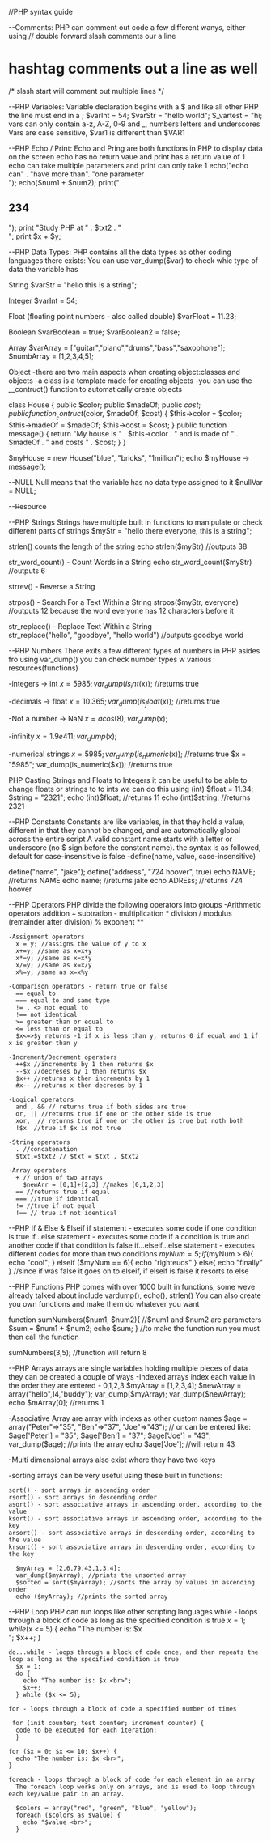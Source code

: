 //PHP syntax guide

--Comments:
PHP can comment out code a few different wanys, either using 
// double forward slash comments our a line
# hashtag comments out a line as well
/*
slash start will comment out multiple lines
*/

--PHP Variables:
Variable declaration begins with a $ and like all other PHP the 
line must end in a ;
  $varInt = 54;
  $varStr = "hello world";
  $_vartest = "hi;
vars can only contain a-z, A-Z, 0-9 and _, numbers letters and underscores
Vars are case sensitive, $var1 is different than $VAR1

--PHP Echo / Print:
Echo and Pring are both functions in PHP to display data on the screen
echo has no return vaue and print has a return value of 1
echo can take multiple parameters and print can only take 1
  echo("echo can" . "have more than". "one parameter<br>");
  echo($num1 + $num2);
  print("<h2>234</h2>");
  print "Study PHP at " . $txt2 . "<br>";
  print $x + $y;


--PHP Data Types:
PHP contains all the data types as other coding languages
 there exists:
 You can use var_dump($var) to check whic type of data the variable has
   
   String
    $varStr = "hello this is a string";
    
   Integer
    $varInt = 54;
    
   Float (floating point numbers - also called double)
    $varFloat = 11.23;
    
   Boolean
    $varBoolean = true;
    $varBoolean2 = false;
    
   Array
    $varArray = ["guitar","piano","drums","bass","saxophone"];
    $numbArray = [1,2,3,4,5];
    
   Object
   -there are two main aspects when creating object:classes and objects
   -a class is a template made for creating objects
   -you can use the __contruct() function to automatically create objects
   
  class House {
    public $color;
    public $madeOf;
    public $cost;
    public function __contruct($color, $madeOf, $cost) {
      $this->color = $color;
      $this->madeOf = $madeOf;
      $this->cost = $cost;
    }
    public function message() {
      return "My house is " . $this->color . " and is made of " . 
      $madeOf . " and costs " . $cost;
    }
 }
  
$myHouse = new House("blue", "bricks", "1million");
echo $myHouse -> message();

--NULL
   Null means that the variable has no data type assigned to it
   $nullVar = NULL;
   
--Resource
    
--PHP Strings
Strings have multiple built in functions to manipulate or check different 
parts of strings
$myStr = "hello there everyone, this is a string";

strlen() counts the length of the string
echo strlen($myStr) //outputs 38

str_word_count() - Count Words in a String
echo str_word_count($myStr) //outputs 6

strrev() - Reverse a String

strpos() - Search For a Text Within a String
strpos($myStr, everyone) //outputs 12 because the word everyone has 12 characters before it

str_replace() - Replace Text Within a String  
str_replace("hello", "goodbye", "hello world") //outputs goodbye world


--PHP Numbers
There exits a few different types of numbers in PHP
asides fro using var_dump() you can check number types w various resources(functions)

-integers -> int
  $x = 5985;
  var_dump(is_int($x));  //returns true
  
-decimals -> float
  $x = 10.365;
  var_dump(is_float($x)); //returns true
  
-Not a number -> NaN
  $x = acos(8);
  var_dump($x);

-infinity
  $x = 1.9e411;
  var_dump($x);
  
-numerical strings
  $x = 5985;
  var_dump(is_numeric($x)); //returns true
  $x = "5985";
  var_dump(is_numeric($x)); //returns true
  
PHP Casting Strings and Floats to Integers
  it can be useful to be able to change floats or strings to to ints
  we can do this using (int)
  $float = 11.34;
  $string = "2321";
  echo (int)$float; //returns 11
  echo (int)$string; //returns 2321


--PHP Constants
Constants are like variables, in that they hold a value, different
in that they cannot be changed, and are automatically global across the entire script
A valid constant name starts with a letter or underscore (no $ sign before the constant name).
the syntax is as followed, default for case-insensitive is false
   -define(name, value, case-insensitive)
   
   define("name", "jake");
   define("address", "724 hoover", true)
   echo NAME;  //returns NAME
   echo name;  //returns jake
   echo ADREss; //returns 724 hoover
  
  
--PHP Operators
  PHP divide the following operators into groups 
    -Arithmetic operators
      addition +
      subtration -
      multiplication *
      division /
      modulus (remainder after division) %
      exponent **
      
    -Assignment operators
      x = y; //assigns the value of y to x
      x+=y; //same as x=x+y
      x*=y; //same as x=x*y
      x/=y; //same as x=x/y
      x%=y; /same as x=x%y
      
    -Comparison operators - return true or false
      == equal to 
      === equal to and same type
      != , <> not equal to
      !== not identical
      >= greater than or equal to
      <= less than or equal to
      $x<=>$y returns -1 if x is less than y, returns 0 if equal and 1 if x is greater than y
      
    -Increment/Decrement operators
      ++$x //increments by 1 then returns $x
      --$x //decreses by 1 then returns $x
      $x++ //returns x then increments by 1
      #x-- //returns x then decreses by 1
      
    -Logical operators
      and , && // returns true if both sides are true
      or, || //returns true if one or the other side is true
      xor,  // returns true if one or the other is true but noth both
      !$x  //true if $x is not true
      
    -String operators
      . //concatenation
      $txt.=$txt2 // $txt = $txt . $txt2
      
    -Array operators
      + // union of two arrays 
        $newArr = [0,1]+[2,3] //makes [0,1,2,3]
      == //returns true if equal
      === //true if identical
      != //true if not equal
      !== // true if not identical      

--PHP If & Else & Elseif
  if statement - executes some code if one condition is true
  if...else statement - executes some code if a condition is true and another code if that condition is false
  if...elseif...else statement - executes different codes for more than two conditions
    $myNum = 5;
    if ($myNum > 6){
      echo "cool";
    }
    elseif ($myNum == 6){
     echo "righteuos"
    }
    else{
      echo "finally"
    }
    //since if was false it goes on to elseif, if elseif is false it resorts to else
    

--PHP Functions
  PHP comes with over 1000 built in functions, some weve already talked 
  about include vardump(), echo(), strlen()
  You can also create you own functions and make them do whatever you want
  
  function sumNumbers($num1, $num2){  //$num1 and $num2 are parameters
  $sum = $num1 + $num2;
  echo $sum;
  }
    //to make the function run you must then call the function
    
  sumNumbers(3,5); //function will return 8
  
  
--PHP Arrays
  arrays are single variables holding multiple pieces of data
  they can be created a couple of ways
 -Indexed arrays index each value in the order they are entered - 0,1,2,3
  $myArray = [1,2,3,4];
  $newArray = array("hello",14,"buddy");
  var_dump($myArray);
  var_dump($newArray);
  echo $mArray[0]; //returns 1
  
 -Associative Array are array with indexs as other custom names
  $age = array("Peter"=>"35", "Ben"=>"37", "Joe"=>"43");
  // or can be entered like:
  $age['Peter'] = "35";
  $age['Ben'] = "37";
  $age['Joe'] = "43"; 
  var_dump($age); //prints the array
  echo $age['Joe']; //will return 43
  
  -Multi dimensional arrays also exist where they have two keys
  
  -sorting arrays can be very useful using these built in functions:
  
    sort() - sort arrays in ascending order
    rsort() - sort arrays in descending order
    asort() - sort associative arrays in ascending order, according to the value
    ksort() - sort associative arrays in ascending order, according to the key
    arsort() - sort associative arrays in descending order, according to the value
    krsort() - sort associative arrays in descending order, according to the key

      $myArray = [2,6,79,43,1,3,4];
      var_dump($myArray); //prints the unsorted array
      $sorted = sort($myArray); //sorts the array by values in ascending order
      echo ($myArray); //prints the sorted array

  
--PHP Loop
PHP can run loops like other scripting languages
    while - loops through a block of code as long as the specified condition is true
      $x = 1;
      while($x <= 5) {
        echo "The number is: $x <br>";
        $x++;
      } 
      
    do...while - loops through a block of code once, and then repeats the loop as long as the specified condition is true
      $x = 1;
      do {
        echo "The number is: $x <br>";
        $x++;
      } while ($x <= 5);
      
    for - loops through a block of code a specified number of times
     
     for (init counter; test counter; increment counter) {
      code to be executed for each iteration;
      } 
    
    for ($x = 0; $x <= 10; $x++) {
      echo "The number is: $x <br>";
    } 
    
    foreach - loops through a block of code for each element in an array
      The foreach loop works only on arrays, and is used to loop through each key/value pair in an array.
      
      $colors = array("red", "green", "blue", "yellow"); 
      foreach ($colors as $value) {
        echo "$value <br>";
      }
      
      
      